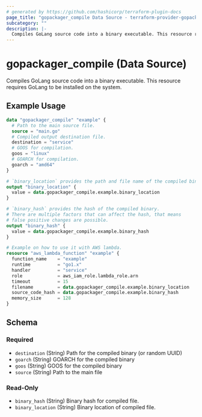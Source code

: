```yaml
---
# generated by https://github.com/hashicorp/terraform-plugin-docs
page_title: "gopackager_compile Data Source - terraform-provider-gopackager"
subcategory: ""
description: |-
  Compiles GoLang source code into a binary executable. This resource requires GoLang to be installed on the system.
---
```


# gopackager_compile (Data Source)

Compiles GoLang source code into a binary executable. This resource requires GoLang to be installed on the system.

## Example Usage

```terraform
data "gopackager_compile" "example" {
  # Path to the main source file.
  source = "main.go"
  # Compiled output destination file.
  destination = "service"
  # GOOS for compilation.
  goos = "linux"
  # GOARCH for compilation.
  goarch = "amd64"
}

# `binary_location` provides the path and file name of the compiled binary.
output "binary_location" {
  value = data.gopackager_compile.example.binary_location
}

# `binary_hash` provides the hash of the compiled binary.
# There are multiple factors that can affect the hash, that means
# false positive changes are possible.
output "binary_hash" {
  value = data.gopackager_compile.example.binary_hash
}

# Example on how to use it with AWS lambda.
resource "aws_lambda_function" "example" {
  function_name    = "example"
  runtime          = "go1.x"
  handler          = "service"
  role             = aws_iam_role.lambda_role.arn
  timeout          = 15
  filename         = data.gopackager_compile.example.binary_location
  source_code_hash = data.gopackager_compile.example.binary_hash
  memory_size      = 128
}
```

<!-- schema generated by tfplugindocs -->
## Schema

### Required

- `destination` (String) Path for the compiled binary (or random UUID)
- `goarch` (String) GOARCH for the compiled binary
- `goos` (String) GOOS for the compiled binary
- `source` (String) Path to the main file

### Read-Only

- `binary_hash` (String) Binary hash for compiled file.
- `binary_location` (String) Binary location of compiled file.
